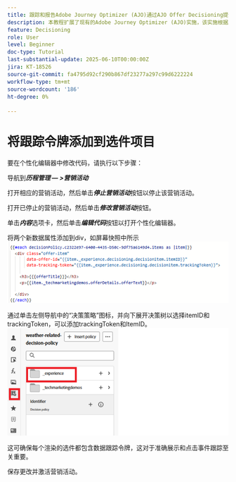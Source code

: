 ```yaml
---
title: 跟踪和报告Adobe Journey Optimizer (AJO)通过AJO Offer Decisioning提供的优惠
description: 本教程扩展了现有的Adobe Journey Optimizer (AJO)实施，该实施根据上下文数据（如温度）提供个性化优惠。 它概述了如何捕获展示和交互事件，并准备数据以在Journey Optimizer中报告。
feature: Decisioning
role: User
level: Beginner
doc-type: Tutorial
last-substantial-update: 2025-06-10T00:00:00Z
jira: KT-18526
source-git-commit: fa4795d92cf290b867df23277a297c99d6222224
workflow-type: tm+mt
source-wordcount: '186'
ht-degree: 0%

---
```


# 将跟踪令牌添加到选件项目

要在个性化编辑器中修改代码，请执行以下步骤：

导航到&#x200B;_&#x200B;**历程管理 — >营销活动**&#x200B;_

打开相应的营销活动，然后单击&#x200B;_&#x200B;**停止营销活动**&#x200B;_&#x200B;按钮以停止该营销活动。

打开已停止的营销活动，然后单击&#x200B;_&#x200B;**修改营销活动**&#x200B;_&#x200B;按钮。

单击&#x200B;_&#x200B;**内容**&#x200B;_&#x200B;选项卡，然后单击&#x200B;_&#x200B;**编辑代码**&#x200B;_&#x200B;按钮以打开个性化编辑器。

将两个新数据属性添加到div，如屏幕快照中所示
![tracking-token](assets/offer-item-with-tracking-code.png)

通过单击左侧导航中的“决策策略”图标，并向下展开决策树以选择itemID和trackingToken，可以添加trackingToken和ItemID。
![tracking-token](assets/insert-tracking-token.png)

这可确保每个渲染的选件都包含数据跟踪令牌，这对于准确展示和点击事件跟踪至关重要。

保存更改并激活营销活动。
